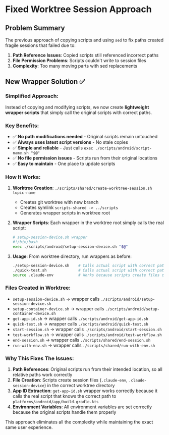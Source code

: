 # Fixed Worktree Session Approach

## Problem Summary
The previous approach of copying scripts and using `sed` to fix paths created fragile sessions that failed due to:

1. **Path Reference Issues**: Copied scripts still referenced incorrect paths
2. **File Permission Problems**: Scripts couldn't write to session files 
3. **Complexity**: Too many moving parts with sed replacements

## New Wrapper Solution ✅

### **Simplified Approach:**
Instead of copying and modifying scripts, we now create **lightweight wrapper scripts** that simply call the original scripts with correct paths.

### **Key Benefits:**
- ✅ **No path modifications needed** - Original scripts remain untouched
- ✅ **Always uses latest script versions** - No stale copies
- ✅ **Simple and reliable** - Just calls `exec ./scripts/android/script-name.sh "$@"`
- ✅ **No file permission issues** - Scripts run from their original locations
- ✅ **Easy to maintain** - One place to update scripts

### **How It Works:**

1. **Worktree Creation**: `./scripts/shared/create-worktree-session.sh topic-name`
   - Creates git worktree with new branch
   - Creates symlink `scripts-shared -> ../scripts`
   - Generates wrapper scripts in worktree root

2. **Wrapper Scripts**: Each wrapper in the worktree root simply calls the real script:
   ```bash
   # setup-session-device.sh wrapper
   #!/bin/bash
   exec ./scripts/android/setup-session-device.sh "$@"
   ```

3. **Usage**: From worktree directory, run wrappers as before:
   ```bash
   ./setup-session-device.sh    # Calls actual script with correct paths
   ./quick-test.sh              # Calls actual script with correct paths
   source .claude-env           # Works because scripts create files correctly
   ```

### **Files Created in Worktree:**
- `setup-session-device.sh` → wrapper calls `./scripts/android/setup-session-device.sh`
- `setup-container-device.sh` → wrapper calls `./scripts/android/setup-container-device.sh`
- `get-app-id.sh` → wrapper calls `./scripts/android/get-app-id.sh`
- `quick-test.sh` → wrapper calls `./scripts/android/quick-test.sh`
- `start-session.sh` → wrapper calls `./scripts/android/start-session.sh`
- `test-workflow.sh` → wrapper calls `./scripts/android/test-workflow.sh`
- `end-session.sh` → wrapper calls `./scripts/shared/end-session.sh`
- `run-with-env.sh` → wrapper calls `./scripts/shared/run-with-env.sh`

### **Why This Fixes The Issues:**

1. **Path References**: Original scripts run from their intended location, so all relative paths work correctly
2. **File Creation**: Scripts create session files (`.claude-env`, `.claude-session-device`) in the correct worktree directory
3. **App ID Extraction**: `get-app-id.sh` wrapper works correctly because it calls the real script that knows the correct path to `platforms/android/app/build.gradle.kts`
4. **Environment Variables**: All environment variables are set correctly because the original scripts handle them properly

This approach eliminates all the complexity while maintaining the exact same user experience.